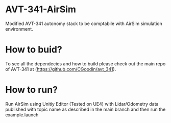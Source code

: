# AVT-341-AirSim

Modified AVT-341 autonomy stack to be comptabile with AirSim simulation environment.

# How to buid?

To see all the dependecies and how to build please check out the main repo of AVT-341 at (https://github.com/CGoodin/avt_341).

# How to run?

Run AirSim using Unitiy Editor (Tested on UE4) with Lidar/Odometry data published with topic name as described in the main branch and then run the example.launch
